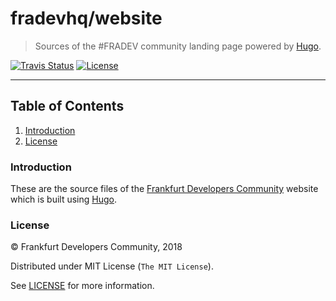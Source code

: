 # fradevhq/website

> Sources of the #FRADEV community landing page powered by [Hugo].

[![Travis Status][travis_badge]][travis]
[![License][license_badge]][license]

---

## Table of Contents

1. [Introduction](#introduction)
1. [License](#license)

### Introduction

These are the source files of the [Frankfurt Developers Community] website which
is built using [Hugo].

### License

© Frankfurt Developers Community, 2018

Distributed under MIT License (`The MIT License`).

See [LICENSE](LICENSE) for more information.

<!-- Links -->
[Hugo]: http://gohugo.io/
[Frankfurt Developers Community]: http://fradev.de/

<!-- Badges -->
[travis]: https://travis-ci.org/lukasmalkmus/website
[travis_badge]: https://travis-ci.org/lukasmalkmus/website.svg
[license]: https://opensource.org/licenses/MIT
[license_badge]: https://img.shields.io/badge/license-MIT-blue.svg
